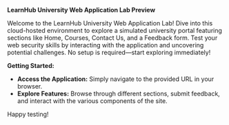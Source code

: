 **LearnHub University Web Application Lab Preview**

Welcome to the LearnHub University Web Application Lab! Dive into this cloud-hosted environment to explore a simulated university portal featuring sections like Home, Courses, Contact Us, and a Feedback form. Test your web security skills by interacting with the application and uncovering potential challenges. No setup is required—start exploring immediately!

**Getting Started:**
- **Access the Application:** Simply navigate to the provided URL in your browser.
- **Explore Features:** Browse through different sections, submit feedback, and interact with the various components of the site.

Happy testing!